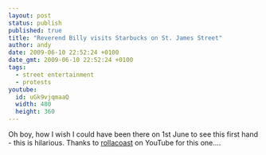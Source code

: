 ```yaml
---
layout: post
status: publish
published: true
title: "Reverend Billy visits Starbucks on St. James Street"
author: andy
date: 2009-06-10 22:52:24 +0100
date_gmt: 2009-06-10 22:52:24 +0100
tags:
  - street entertainment
  - protests
youtube:
  id: uGk9vjqmaaQ
  width: 480
  height: 360
---
```

Oh boy, how I wish I could have been there on 1st June to see this first hand - this is hilarious. Thanks to <a href="http://www.youtube.com/user/rollacoast" target="_blank">rollacoast</a> on YouTube for this one....
